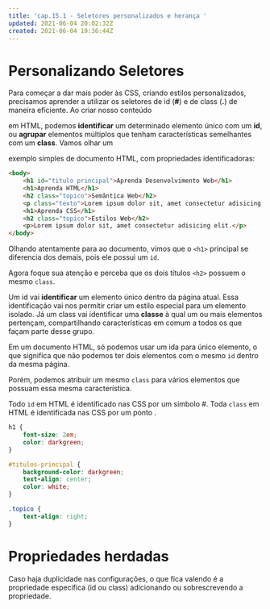 ```yaml
---
title: 'cap.15.1 - Seletores personalizados e herança '
updated: 2021-06-04 20:02:32Z
created: 2021-06-04 19:36:44Z
---
```


# Personalizando Seletores

Para começar a dar mais poder às CSS, criando estilos personalizados, precisamos aprender a utilizar os seletores de id (**#**) e de class (**.**) de maneira eficiente. Ao criar nosso conteúdo

em HTML, podemos **identificar** um determinado elemento único com um **id**, ou **agrupar** elementos múltiplos que tenham características semelhantes com um **class**. Vamos olhar um

exemplo simples de documento HTML, com propriedades identificadoras:

```html
<body>
    <h1 id="titulo principal">Aprenda Desenvolvimento Web</h1>
    <h1>Aprenda HTML</h1>
    <h2 class="topico">Semântica Web</h2>
    <p class="texto">Lorem ipsum dolor sit, amet consectetur adisicing elit.</p>
    <h1>Aprenda CSS</h1>
    <h2 class="topico">Estilos Web</h2>
    <p>Lorem ipsum dolor sit, amet consectetur adisicing elit.</p>
</body>
```

Olhando atentamente para ao documento, vimos que o `<h1>` principal se diferencia dos demais, pois ele possui um `id`.

Agora foque sua atenção e perceba que os dois títulos `<h2>` possuem o mesmo `class`.

Um id vai **identificar** um elemento único dentro da página atual. Essa identificação vai nos permitir criar um estilo especial para um elemento isolado. Já um class vai identificar uma **classe** à qual um ou mais elementos pertençam, compartilhando características em comum a todos os que façam parte desse grupo.

Em um documento HTML, só podemos usar um ida para único elemento, o que significa que não podemos ter dois elementos com o mesmo `id` dentro da mesma página.

Porém, podemos atribuir um mesmo `class` para vários elementos que possuam essa mesma característica.

Todo `id` em HTML é identificado nas CSS por um símbolo #. Toda `class` em HTML é identificada nas CSS por um ponto .

```css
h1 {
    font-size: 2em;
    color: darkgreen;
}

#titulos-principal {
    background-color: darkgreen;
    text-align: center;
    color: white;
}

.topico {
    text-align: right;
}
```

# Propriedades herdadas

Caso haja duplicidade nas configurações, o que fica valendo é a propriedade especifica (id ou class) adicionando ou sobrescrevendo a propriedade.